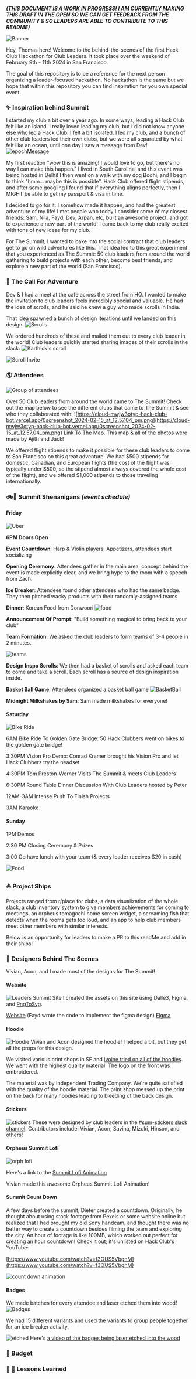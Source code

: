 ***(THIS DOCUMENT IS A WORK IN PROGRESS! I AM CURRENTLY MAKING THIS DRAFT IN THE OPEN SO WE CAN GET FEEDBACK FROM THE COMMUNITY & SO LEADERS ARE ABLE TO CONTRIBUTE TO THIS README)***

![Banner](https://cloud-qvaqr68xu-hack-club-bot.vercel.app/0summithighres.png)

Hey, Thomas here! Welcome to the behind-the-scenes of the first Hack Club Hackathon for Club Leaders. It took place over the weekend of February 9th - 11th 2024 in San Francisco. 

The goal of this repository is to be a reference for the next person organizing a leader-focused hackathon. No hackathon is the same but we hope that within this repository you can find inspiration for you own special event.

### ✨ Inspiration behind Summit
I started my club a bit over a year ago. In some ways, leading a Hack Club felt like an island. I really loved leading my club, but I did not know anyone else who led a Hack Club. I felt a bit isolated. I led my club, and a bunch of other club leaders led their own clubs, but we were all separated by what felt like an ocean, until one day I saw a message from Dev! 
<img src="https://cloud-d1cu7e1qp-hack-club-bot.vercel.app/0screenshot_2024-02-15_at_12.39.38_pm.png" alt="epochMessage" style="max-height: 300px;">

My first reaction "wow this is amazing! I would love to go, but there's no way I can make this happen." I lived in South Carolina, and this event was being hosted in Delhi! I then went on a walk with my dog Bodhi, and I begin to think "hmm... maybe this is possible".  Hack Club offered flight stipends, and after some googling I found that if everything aligns perfectly, then I MIGHT be able to get my passport & visa in time. 

I decided to go for it. I somehow made it happen, and had the greatest adventure of my life! I met people who today I consider some of my closest friends: Sam, Nila, Fayd, Dev, Arpan, etc, built an awesome project, and got to experience a new part of the world! I came back to my club really excited with tons of new ideas for my club. 

For The Summit, I wanted to bake into the social contract that club leaders get to go on wild adventures like this. That idea led to this great experiment that you experienced as The Summit: 50 club leaders from around the world gathering to build projects with each other, become best friends, and explore a new part of the world (San Francisco).

### 📜 The Call For Adventure
Dev & I had a meet at the cafe across the street from HQ. I wanted to make the invitation to club leaders feels incredibly special and valuable. He had the idea of scrolls, and he said he knew a guy who made scrolls in India. 

That idea spawned a bunch of design iterations until we landed on this design:
![Scrolls](https://cloud-6c2qm4k10-hack-club-bot.vercel.app/0frontbackdesign.png)

We ordered hundreds of these and mailed them out to every club leader in the world! Club leaders quickly started sharing images of their scrolls in the slack: 
![Karthick's scroll](https://cloud-hmupivcda-hack-club-bot.vercel.app/0screenshot_2024-02-15_at_12.53.40_pm.png)

![Scroll Invite](https://cloud-bilyxu3xf-hack-club-bot.vercel.app/0screenshot_2024-02-15_at_12.54.12_pm.png)
### 🌎 Attendees
![Group of attendees](https://cloud-2pf2711zk-hack-club-bot.vercel.app/020240209_172916.jpg)

Over 50 Club leaders from around the world came to The Summit! Check out the map below to see the different clubs that came to The Summit & see who they collaborated with:
![https://cloud-mwjw3otyp-hack-club-bot.vercel.app/0screenshot_2024-02-15_at_12.57.04_pm.png](https://cloud-mwjw3otyp-hack-club-bot.vercel.app/0screenshot_2024-02-15_at_12.57.04_pm.png)
[Link To The Map](https://summap.vercel.app). This map & all of the photos were made by Ajith and Jack!

We offered flight stipends to make it possible for these club leaders to come to San Francisco on this great adventure. We had $500 stipends for domestic, Canadian, and European flights (the cost of the flight was typically under $500, so the stipend almost always covered the whole cost of the flight), and we offered $1,000 stipends to those traveling internationally. 
### 🚲🌁 Summit Shenanigans *(event schedule)*


#### Friday

![Uber](https://cloud-5lvfya2hq-hack-club-bot.vercel.app/0pxl_20240210_015934386.mp.jpg)

**6PM Doors Open**

**Event Countdown**: Harp & Violin players, Appetizers, attendees start socializing

**Opening Ceremony**: Attendees gather in the main area, concept behind the event is made explicitly clear, and we bring hype to the room with a speech from Zach. 

**Ice Breaker**: Attendees found other attendees who had the same badge. 
They then pitched wacky products with their randomly-assigned teams

**Dinner**: Korean Food from Donwoori
![food](https://cloud-aas41gebt-hack-club-bot.vercel.app/0screenshot_2024-02-15_at_4.09.33_pm.png)

**Announcement Of Prompt**: "Build something magical to bring back to your club"

**Team Formation**: We asked the club leaders to form teams of 3-4 people in 2 minutes. 

![teams](https://cloud-biwugy9mx-hack-club-bot.vercel.app/0pxl_20240211_023722470.mp.jpg)

**Design Inspo Scrolls**: We then had a basket of scrolls and asked each team to come and take a scroll. Each scroll has a source of design inspiration inside. 

**Basket Ball Game**: Attendees organized a basket ball game
![BasketBall](https://cloud-exepmp6wd-hack-club-bot.vercel.app/0screenshot_2024-02-15_at_4.09.54_pm.png)

**Midnight Milkshakes by Sam**: Sam made milkshakes for everyone!

#### Saturday

![Bike Ride](https://cloud-qxejdc353-hack-club-bot.vercel.app/0screenshot_2024-02-15_at_4.10.32_pm.png)

6AM Bike Ride To Golden Gate Bridge: 50 Hack Clubbers went on bikes to the golden gate bridge!

3:30PM Vision Pro Demo: Conrad Kramer brought his Vision Pro and let Hack Clubbers try the headset

4:30PM Tom Preston-Werner Visits The Summit & meets Club Leaders 

6:30PM Round Table Dinner Discussion With Club Leaders hosted by Peter

12AM-3AM Intense Push To Finish Projects

3AM Karaoke

#### Sunday

1PM Demos

2:30 PM Closing Ceremony & Prizes 

3:00 Go have lunch with your team (& every leader receives $20 in cash)

![Food](https://cloud-r6yj5jcjg-hack-club-bot.vercel.app/0screenshot_2024-02-15_at_4.22.09_pm.png)
### ⛵ Project Ships  
Projects ranged from r/place for clubs, a data visualization of the whole slack, a club inventory system to give members achievements for coming to meetings, an orpheus tomagochi home screen widget, a screaming fish that detects when the rooms gets too loud, and an app to help club members meet other members with similar interests.

Below is an opportunity for leaders to make a PR to this readMe and add in their ships!
### 🎨 Designers Behind The Scenes
Vivian, Acon, and I made most of the designs for The Summit!

#### Website
![Leaders Summit Site](https://cloud-qcgkae8nd-hack-club-bot.vercel.app/0screenshot_2024-02-15_at_2.18.27_pm.png)
I created the assets on this site using Dalle3, Figma, and [PngToSvg](https://www.pngtosvg.com).

[Website](https://summit.hackclub.com/) (Fayd wrote the code to implement the figma design)
[Figma](https://www.figma.com/file/mqM6QHQXG3Y9VR7eLP2Hlc/Leaders-Summit-Site?type=design&node-id=200%3A34&mode=design&t=wSM7aAZ4iPPlfG85-1)

#### Hoodie
![Hoodie](https://cloud-je98eg8ld-hack-club-bot.vercel.app/0hoodiedesign.png)
Vivian and Acon designed the hoodie! I helped a bit, but they get all the props for this design. 

We visited various print shops in SF and [Ivoine tried on all of the hoodies](https://hackclub.slack.com/archives/C06ECPCR5EE/p1706052482386259). We went with the highest quality material. The logo on the front was embroidered. 

The material was by Independent Trading Company. We're quite satisfied with the quality of the hoodie material. The print shop messed up the print on the back for many hoodies leading to bleeding of the back design. 

#### Stickers
![stickers](https://cloud-rfxmxu758-hack-club-bot.vercel.app/0coolstickers.png)
These were designed by club leaders in the [#sum-stickers slack channel](https://hackclub.slack.com/archives/C06ELCK1D4L). Contributors include: Vivian, Acon, Savina, Mizuki, Hinson, and others!
#### Orpheus Summit Lofi
![orph lofi](https://cloud-gjgvezsym-hack-club-bot.vercel.app/0screenshot_2024-02-15_at_2.39.42_pm.png)

Here's a link to the [Summit Lofi Animation ](https://cloud-dejynxdzh-hack-club-bot.vercel.app/0202402062147__6_.mp4)

Vivian made this awesome Orpheus Summit Lofi Animation!
#### Summit Count Down
A few days before the summit, Dieter created a countdown. Originally, he thought about using stock footage from Pexels or some website online but realized that I had brought my old Sony handcam, and thought there was no better way to create a countdown besides filming the team and exploring the city. An hour of footage is like 100MB, which worked out perfect for creating an hour countdown! Check it out; it's unlisted on Hack Club's YouTube:

[https://www.youtube.com/watch?v=f3OUS5VbgnM](https://www.youtube.com/watch?v=f3OUS5VbgnM)

![count down animation](https://cloud-qmhom85rv-hack-club-bot.vercel.app/0screenshot_2024-02-15_at_2.43.08_pm.png)
#### Badges
We made batches for every attendee and laser etched them into wood!
![Badges](https://cloud-lebw9049a-hack-club-bot.vercel.app/0screenshot_2024-02-15_at_2.46.13_pm.png)

We had 15 different variants and used the variants to group people together for an ice breaker activity.

![etched](https://cloud-hu69ua4uu-hack-club-bot.vercel.app/0screenshot_2024-02-15_at_2.49.10_pm.png)
Here's [a video of the badges being laser etched into the wood]([https://cloud-9p5x58oxo-hack-club-bot.vercel.app/0video_clip__2024-02-05_17_04_40_.mp4](https://cloud-9p5x58oxo-hack-club-bot.vercel.app/0video_clip__2024-02-05_17_04_40_.mp4))

### 🏦 Budget 

### 🍵 📖 Lessons Learned
